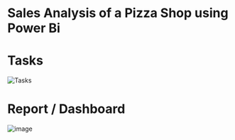 # Sales Analysis of a Pizza Shop using Power Bi

# Tasks
![Tasks](https://github.com/user-attachments/assets/ae4389c8-8e37-46a8-97a4-01bde0f3ec03)

# Report / Dashboard
![image](https://github.com/user-attachments/assets/75a83489-ac9a-41a8-91d9-61d701ebd3e7)

